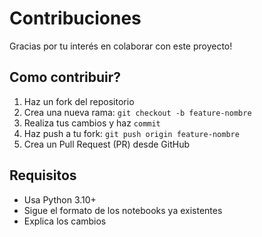 # Contribuciones

Gracias por tu interés en colaborar con este proyecto!

## Como contribuir?
1. Haz un fork del repositorio
2. Crea una nueva rama: `git checkout -b feature-nombre`
3. Realiza tus cambios y haz `commit`
4. Haz push a tu fork: `git push origin feature-nombre`
5. Crea un Pull Request (PR) desde GitHub

## Requisitos

- Usa Python 3.10+
- Sigue el formato de los notebooks ya existentes
- Explica los cambios
